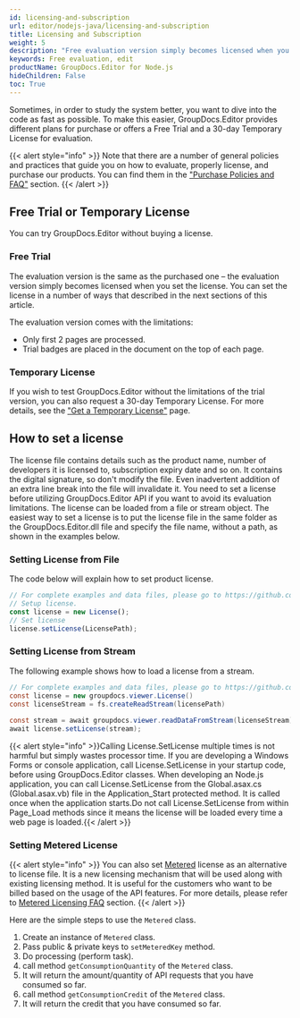 ```yaml
---
id: licensing-and-subscription
url: editor/nodejs-java/licensing-and-subscription
title: Licensing and Subscription
weight: 5
description: "Free evaluation version simply becomes licensed when you set the license. You can set the license in a number of ways that described in the next sections of this article."
keywords: Free evaluation, edit
productName: GroupDocs.Editor for Node.js
hideChildren: False
toc: True
---
```


Sometimes, in order to study the system better, you want to dive into the code as fast as possible. To make this easier, GroupDocs.Editor provides different plans for purchase or offers a Free Trial and a 30-day Temporary License for evaluation.

{{< alert style="info" >}}
Note that there are a number of general policies and practices that guide you on how to evaluate, properly license, and purchase our products. You can find them in the ["Purchase Policies and FAQ"](https://purchase.groupdocs.com/policies) section.
{{< /alert >}}

## Free Trial or Temporary License

You can try GroupDocs.Editor without buying a license.

### Free Trial

The evaluation version is the same as the purchased one – the evaluation version simply becomes licensed when you set the license. You can set the license in a number of ways that described in the next sections of this article.

The evaluation version comes with the limitations:

- Only first 2 pages are processed.
- Trial badges are placed in the document on the top of each page.

### Temporary License

If you wish to test GroupDocs.Editor without the limitations of the trial version, you can also request a 30-day Temporary License. For more details, see the ["Get a Temporary License"](https://purchase.groupdocs.com/temporary-license) page.

## How to set a license

The license file contains details such as the product name, number of developers it is licensed to, subscription expiry date and so on. It contains the digital signature, so don't modify the file. Even inadvertent addition of an extra line break into the file will invalidate it. You need to set a license before utilizing GroupDocs.Editor API if you want to avoid its evaluation limitations.
The license can be loaded from a file or stream object. The easiest way to set a license is to put the license file in the same folder as the GroupDocs.Editor.dll file and specify the file name, without a path, as shown in the examples below.

### Setting License from File

The code below will explain how to set product license.

```javascript
// For complete examples and data files, please go to https://github.com/groupdocs-viewer/GroupDocs.Viewer-for-Node.js-via-Java/blob/master/Examples/QuickStart/SetLicenseFromFile.js
// Setup license.
const license = new License();
// Set license
license.setLicense(LicensePath);
```

### Setting License from Stream

The following example shows how to load a license from a stream.

```java
// For complete examples and data files, please go to https://github.com/groupdocs-viewer/GroupDocs.Viewer-for-Node.js-via-Java/blob/master/Examples/QuickStart/SetLicenseFromStream.js
const license = new groupdocs.viewer.License()
const licenseStream = fs.createReadStream(licensePath)
    
const stream = await groupdocs.viewer.readDataFromStream(licenseStream)    
await license.setLicense(stream);
```

{{< alert style="info" >}}Calling License.SetLicense multiple times is not harmful but simply wastes processor time. If you are developing a Windows Forms or console application, call License.SetLicense in your startup code, before using GroupDocs.Editor classes. When developing an Node.js application, you can call License.SetLicense from the Global.asax.cs (Global.asax.vb) file in the Application_Start protected method. It is called once when the application starts.Do not call License.SetLicense from within Page_Load methods since it means the license will be loaded every time a web page is loaded.{{< /alert >}}

### Setting Metered License

{{< alert style="info" >}}
You can also set [Metered](https://reference.groupdocs.com/editor/nodejs-java/com.groupdocs.editor/metered) license as an alternative to license file. It is a new licensing mechanism that will be used along with existing licensing method. It is useful for the customers who want to be billed based on the usage of the API features. For more details, please refer to [Metered Licensing FAQ](https://purchase.groupdocs.com/faqs/licensing/metered) section.
{{< /alert >}}

Here are the simple steps to use the `Metered` class.

1. Create an instance of `Metered` class.
2. Pass public & private keys to `setMeteredKey` method.
3. Do processing (perform task).
4. call method `getConsumptionQuantity` of the `Metered` class.
5. It will return the amount/quantity of API requests that you have consumed so far.
6. call method `getConsumptionCredit` of the `Metered` class.
7. It will return the credit that you have consumed so far.